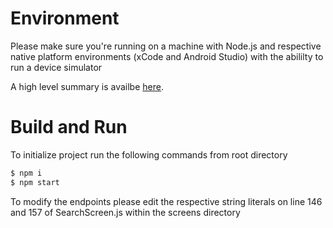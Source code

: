 # Environment

Please make sure you're running on a machine with Node.js and respective native platform environments (xCode and Android Studio) with the abililty to run a device simulator

A high level summary is availbe [here](https://facebook.github.io/react-native/docs/getting-started.html).

# Build and Run
To initialize project run the following commands from root directory

```sh
$ npm i 
$ npm start
```

To modify the endpoints please edit the respective string literals on line 146 and 157 of SearchScreen.js within the screens directory